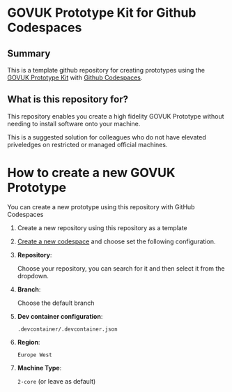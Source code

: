 # GOVUK Prototype Kit for Github Codespaces

## Summary

This is a template github repository for creating prototypes using the [GOVUK Prototype Kit](https://prototype-kit.service.gov.uk/docs/) with [Github Codespaces](https://docs.github.com/en/codespaces).

## What is this repository for?

This repository enables you create a high fidelity GOVUK Prototype without needing to install software onto your machine. 

This is a suggested solution for colleagues who do not have elevated priveledges on restricted or managed official machines.

# How to create a new GOVUK Prototype

You can create a new prototype using this repository with GitHub Codespaces 

1. Create a new repository using this repository as a template

2. [Create a new codespace](https://github.com/codespaces/new) and choose set the following configuration.

3. **Repository**: 

    Choose your repository, you can search for it and then select it from the dropdown.

4. **Branch**: 

    Choose the default branch

5. **Dev container configuration**:
    
    `.devcontainer/.devcontainer.json`

6. **Region**:

    `Europe West` 

7. **Machine Type**:

    `2-core` (or leave as default)
